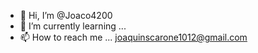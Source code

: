 - 👋 Hi, I’m @Joaco4200
- 🐉 I’m currently learning ...
- 📫 How to reach me ... joaquinscarone1012@gmail.com

<!---
Joaco4200/Joaco4200 is a ✨ special ✨ repository because its `README.md` (this file) appears on your GitHub profile.
You can click the Preview link to take a look at your changes.
--->
